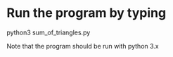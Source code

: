 # Run the program by typing

python3 sum_of_triangles.py <number>

Note that the program should be run with python 3.x
